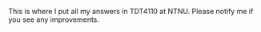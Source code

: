 This is where I put all my answers in TDT4110 at NTNU. Please notify me if you see any improvements.
